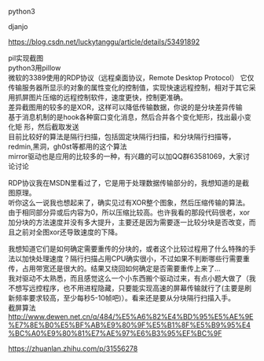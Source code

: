 python3

djanjo

https://blog.csdn.net/luckytanggu/article/details/53491892

pil实现截图     
python3用pillow     
微软的3389使用的RDP协议（远程桌面协议，Remote Desktop Protocol）
它仅传输服务器所显示的对象的属性变化的控制值，实现快速远程控制，相对于其它采用抓屏图片压缩的远程控制软件，速度更快，控制更准确。    
差异截图用的较多的是XOR，这样可以降低传输数据，你说的是分块差异传输     
基于消息机制的是hook各种窗口变化消息，然后合并各个变化矩形，找出最小变化矩  形，然后截取发送      
目前比较好的算法是隔行扫描，包括固定块隔行扫描，和分块隔行扫描等，redmin,黑洞，gh0st等都用的这个算法    
mirror驱动也是应用的比较多的一种，有兴趣的可以加QQ群63581069，大家讨论讨论  

RDP协议我在MSDN里看过了，它是用于处理数据传输部分的，我想知道的是截图原理。     
听你这么一说我也想起来了，确实见过有XOR整个图象，然后压缩传输的算法。由于相同部分异或后内容为0，所以压缩比较高。也许我看的那段代码很老，xor加分块的方法速度并没有多大提升，主要还是因为需要逐一比较分块是否改变，而且之前对全图xor还导致速度的下降。    

我想知道它们是如何确定需要重传的分块的，或者这个比较过程用了什么特殊的手法以加快处理速度？隔行扫描占用CPU确实很小，不过如果不判断哪些行需要重传，占用带宽还是很大的。结果又绕回如何确定是否需要重传上来了...    
我对驱动不太熟悉，而且感觉这么一个小东西搬个驱动过来，有点小题大做了（我不想写远控程序，也不用进程隐藏，只要能实现高速的屏幕传输就行了(主要是刷新频率要求较高，至少每秒5-10帧吧)）。看来还是要从分块隔行扫描入手。  
截屏算法        
http://www.dewen.net.cn/q/484/%E5%A6%82%E4%BD%95%E5%AE%9E%E7%8E%B0%E5%BF%AB%E9%80%9F%E5%B1%8F%E5%B9%95%E4%BC%A0%E9%80%81%E7%AE%97%E6%B3%95%EF%BC%9F     

https://zhuanlan.zhihu.com/p/31556278   

